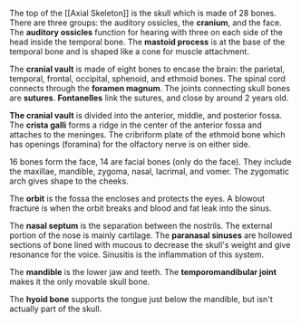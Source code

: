 The top of the [[Axial Skeleton]] is the skull which is made of 28 bones. There are three groups: the auditory ossicles, the **cranium**, and the face. The **auditory ossicles** function for hearing with three on each side of the head inside the temporal bone. The **mastoid process** is at the base of the temporal bone and is shaped like a cone for muscle attachment.

The **cranial vault** is made of eight bones to encase the brain: the parietal, temporal, frontal, occipital, sphenoid, and ethmoid bones. The spinal cord connects through the **foramen magnum**. The joints connecting skull bones are **sutures**. **Fontanelles** link the sutures, and close by around 2 years old.

**The cranial vault** is divided into the anterior, middle, and posterior fossa. The **crista galli** forms a ridge in the center of the anterior fossa and attaches to the meninges. The cribriform plate of the ethmoid bone which has openings (foramina) for the olfactory nerve is on either side.

16 bones form the face, 14 are facial bones (only do the face). They include the maxillae, mandible, zygoma, nasal, lacrimal, and vomer. The zygomatic arch gives shape to the cheeks.

The **orbit** is the fossa the encloses and protects the eyes. A blowout fracture is when the orbit breaks and blood and fat leak into the sinus.

The **nasal septum** is the separation between the nostrils. The external portion of the nose is mainly cartilage. The **paranasal sinuses** are hollowed sections of bone lined with mucous to decrease the skull's weight and give resonance for the voice. Sinusitis is the inflammation of this system.

The **mandible** is the lower jaw and teeth. The **temporomandibular joint** makes it the only movable skull bone.

The **hyoid bone** supports the tongue just below the mandible, but isn't actually part of the skull.